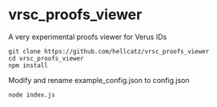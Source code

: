 # vrsc_proofs_viewer
A very experimental proofs viewer for Verus IDs

    git clone https://github.com/hellcatz/vrsc_proofs_viewer
    cd vrsc_proofs_viewer
    npm install

Modify and rename example_config.json to config.json

    node index.js
